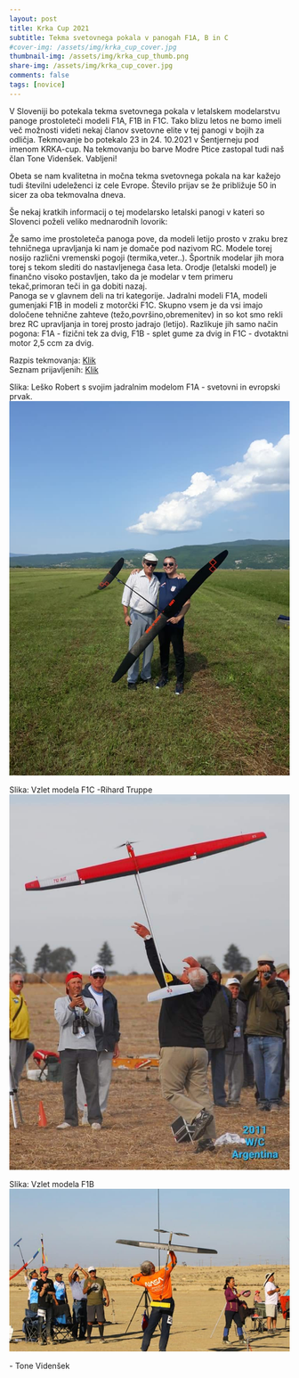 ```yaml
---
layout: post
title: Krka Cup 2021
subtitle: Tekma svetovnega pokala v panogah F1A, B in C
#cover-img: /assets/img/krka_cup_cover.jpg
thumbnail-img: /assets/img/krka_cup_thumb.png
share-img: /assets/img/krka_cup_cover.jpg
comments: false
tags: [novice]
---
```


V Sloveniji bo potekala tekma svetovnega pokala v letalskem modelarstvu panoge prostoleteči modeli F1A, F1B in F1C. Tako blizu letos ne bomo imeli več možnosti videti nekaj članov svetovne elite v tej panogi v bojih za odličja. Tekmovanje bo potekalo 23 in 24. 10.2021 v Šentjerneju pod imenom KRKA-cup. Na tekmovanju bo barve Modre Ptice zastopal tudi naš član Tone Videnšek. Vabljeni!

Obeta se nam kvalitetna in močna tekma svetovnega pokala na kar kažejo tudi številni udeleženci iz cele Evrope. Število prijav se že približuje 50 in sicer za oba tekmovalna dneva.

Še nekaj kratkih informacij o tej modelarsko letalski panogi v kateri so Slovenci poželi veliko mednarodnih lovorik:

Že samo ime prostoleteča panoga pove, da modeli letijo prosto v zraku brez tehničnega upravljanja ki nam je domače pod nazivom RC. Modele torej nosijo različni vremenski pogoji (termika,veter..). Športnik modelar jih mora torej s tekom slediti do nastavljenega časa leta. Orodje (letalski model) je finančno visoko postavljen, tako da je modelar v tem primeru tekač,primoran teči in ga dobiti nazaj.\
Panoga se v glavnem deli na tri kategorije. Jadralni modeli F1A, modeli gumenjaki F1B in modeli z motorčki F1C. Skupno vsem je da vsi imajo določene tehnične zahteve (težo,površino,obremenitev) in so kot smo rekli brez RC upravljanja in torej prosto jadrajo (letijo). Razlikuje jih samo način pogona: F1A - fizični tek za dvig, F1B - splet gume za dvig in F1C - dvotaktni motor 2,5 ccm za dvig.

Razpis tekmovanja: [Klik](https://modraptica.si/assets/img/KRKA_CUP_2021_Invitation.pdf)\
Seznam prijavljenih: [Klik](https://modraptica.si/assets/img/Krka_Cup_prijave.pdf)

Slika: Leško Robert s svojim jadralnim modelom F1A - svetovni in evropski prvak.
![slika_f1a](/assets/img/krka_cup_robert.jpg)

Slika: Vzlet modela F1C -Rihard Truppe
![slika_f1a](/assets/img/krka_cup_cover.jpg)

Slika: Vzlet modela F1B
![slika_f1b](/assets/img/Krka_Cup_F1B.jpg)

\- Tone Videnšek
